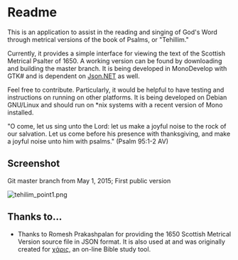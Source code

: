 # Readme #

This is an application to assist in the reading and singing of God's Word through metrical versions of the book of Psalms, or "Tehillim." 

Currently, it provides a simple interface for viewing the text of the Scottish Metrical Psalter of 1650. A working version can be found by downloading and building the master branch. It is being developed in MonoDevelop with GTK# and is dependent on [Json.NET](http://json.codeplex.com/) as well.

Feel free to contribute. Particularly, it would be helpful to have testing and instructions on running on other platforms. It is being developed on Debian GNU/Linux and should run on *nix systems with a recent version of Mono installed.

"O come, let us sing unto the Lord: let us make a joyful noise to the rock of our salvation.
Let us come before his presence with thanksgiving, and make a joyful noise unto him with psalms." (Psalm 95:1-2 AV)

## Screenshot ##
Git master branch from May 1, 2015; First public version

![tehilim_point1.png](https://bitbucket.org/repo/MRE975/images/1798854757-tehilim_point1.png)


## Thanks to... ##
* Thanks to Romesh Prakashpalan for providing the 1650 Scottish Metrical Version source file in JSON format. It is also used at and was originally created for [χάρις](http://charisdevelopment.com/), an on-line Bible study tool.